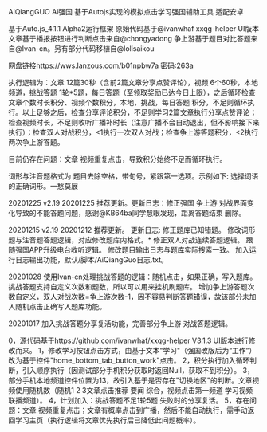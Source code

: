 AiQiangGUO
Ai强国 基于Autojs实现的模拟点击学习强国辅助工具 适配安卓

基于Auto.js_4.1.1 Alpha2运行框架 原始代码基于@ivanwhaf xxqg-helper UI版本 文章基于播报按钮进行判断点击来自@chongyadong 争上游基于题目对比答题来自@Ivan-cn。另有部分代码移植自@lolisaikou

网盘链接https://wws.lanzous.com/b01npbw7a 密码:263a

执行逻辑为：文章 12篇30秒（含前2篇文章分享点赞评论），视频 6个60秒，本地频道，挑战答题 1轮*5题，每日答题（至领取奖励已达今日上限），之后循环检查 文章个数时长积分、视频个数积分，本地，挑战，每日答题 积分，不足则循环执行。以上足够之后，检查分享评论积分，不足则学习2篇文章执行分享点赞评论；检查视频时长，不足则收听广播补时长（注意广播不会自动退出，但不影响接下来执行）；检查双人对战积分，<1执行一次双人对战；检查争上游答题积分，<2执行两次争上游答题。

目前仍存在问题：文章 视频重复点击，导致积分始终不足而循环执行。

词形与注音题格式为 题目去除空格，带句号，紧跟第一选项。示例如下: 选择词语的正确词形。一愁莫展

20201225 v2.19 20201225 推荐更新。更新日志：修正强国 争上游 对战界面变化导致的不能答题问题，感谢@KB64ba同学慧眼发现，距离答题结束 删除。

20201215  v2.19 20201212 推荐更新。 更新日志: 修正题库已知错题。 修改词形题与注音题答题逻辑，对应修改题库内格式。* 修正双人对战连续答题逻辑。 跟随强国APP升级电台收听逻辑。 修改题目输出日志与题库实际搜索一致。 加入运行日志输出功能，默认/脚本/AiQiangGuo日志.txt。

20201028 使用Ivan-cn处理挑战答题的逻辑：随机点击，如果正确，写入题库。 挑战答题支持自定义次数和题数，所以可以用来挂机刷题库。 增加争上游答题次数自定义，双人对战次数=争上游次数-1，因不容易判断答题错误，故该部分未加入随机点击正确写入题库功能。

20201017 加入挑战答题分享复活功能，完善部分争上游 对战答题逻辑。

0，源代码基于https://github.com/ivanwhaf/xxqg-helper V3.1.3 UI版本进行修改而来。 1，修改学习按钮点击方式，由基于文本"学习"（强国改版后为“工作”）改为基于控件"home_bottom_tab_button_work"点击。 2，积分执行加入循环判断，引入顺序执行（因测试部分手机积分获取时返回Null，获取不到积分）。 3，部分手机本地频道控件位置为13，故引入基于是否存在"切换地区"的判断。文章视频使用随机数（随机1 2 3文章点击推荐 要闻 综合，视频点击第一频道 学习视频 联播频道）。 4，计划加入：挑战答题不足1轮5题 失败时的分享复活。 5，存在问题：文章 视频重复点击；文章有概率点击到广播，然后不能自动执行，需手动返回学习主页（执行逻辑将文章优先执行后已降低此问题概率）。
